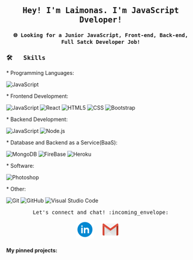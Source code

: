 
<h2 align="center">
  <samp>Hey! I'm Laimonas.
    I'm JavaScript Dveloper!</samp>
</h2>
  <h4 align="center"><samp>🌐 Looking for a Junior JavaScript, Front-end, Back-end, Full Satck Developer Job!</samp></h4>

<h3><samp> 🛠 &nbsp; Skills</samp></h3>

<p>* Programming Languages:</p>

![JavaScript](https://img.shields.io/badge/-JavaScript-333333?style=flat&logo=javascript)

<p>* Frontend Development:</p>

![JavaScript](https://img.shields.io/badge/-JavaScript-333333?style=flat&logo=javascript)
![React](https://img.shields.io/badge/-React-333333?style=flat&logo=react)
![HTML5](https://img.shields.io/badge/-HTML5-333333?style=flat&logo=HTML5)
![CSS](https://img.shields.io/badge/-CSS-333333?style=flat&logo=CSS3&logoColor=1572B6)
![Bootstrap](https://img.shields.io/badge/-Bootstrap-333333?style=flat&logo=bootstrap&logoColor=563D7C)

 <p>* Backend Development:</p>
 
![JavaScript](https://img.shields.io/badge/-JavaScript-333333?style=flat&logo=javascript)
![Node.js](https://img.shields.io/badge/-Node.js-333333?style=flat&logo=node.js)
  
<p>* Database and Backend as a Service(BaaS):</p>

![MongoDB](https://img.shields.io/badge/-MongoDB-333333?style=flat&logo=mongodb)
![FireBase](https://img.shields.io/badge/-FireBase-333333?style=flat&logo=firebase)
![Heroku](https://img.shields.io/badge/-Heroku-333333?style=flat&logo=heroku)
    
<p>* Software:</p>

![Photoshop](https://img.shields.io/badge/-Photoshop-333333?style=flat&logo=adobe-photoshop)
  
<p>* Other:</p>

![Git](https://img.shields.io/badge/-Git-333333?style=flat&logo=git)
![GitHub](https://img.shields.io/badge/-GitHub-333333?style=flat&logo=github)
![Visual Studio Code](https://img.shields.io/badge/-Visual%20Studio%20Code-333333?style=flat&logo=visual-studio-code&logoColor=007ACC)

<p align="center"> 
  <samp>Let's connect and chat! :incoming_envelope: </samp>
</p>
<p align="center">
<a href="https://www.linkedin.com/in/laimonas-luko%C5%A1evi%C4%8Dius-96716abb/"><img src="https://github.com/sarthak77/sarthak77/blob/master/icons/icons8-linkedin-circled-48.png" alt="LinkedIn"></a> &nbsp; &nbsp;
<a href="mailto:laimonas.lukosevicius@gmail.com"><img src="https://github.com/sarthak77/sarthak77/blob/master/icons/icons8-gmail-48.png" alt="Gmail"></a> &nbsp; &nbsp;
</p>



<h4>My pinned projects: </h4>
